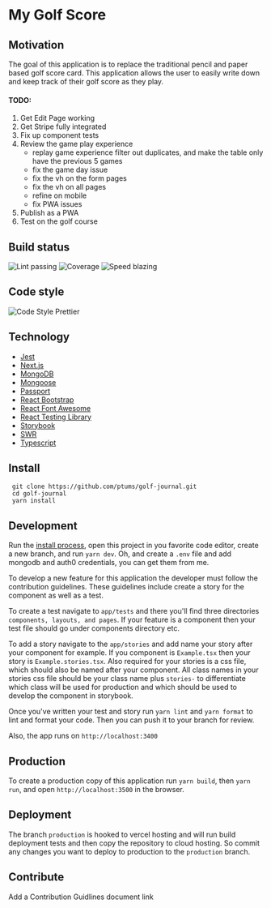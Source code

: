 # My Golf Score

## Motivation

The goal of this application is to replace the traditional pencil and paper based golf score card. This application allows the user to easily write down and keep track of their golf score as they play.

#### TODO:

1. Get Edit Page working
2. Get Stripe fully integrated
3. Fix up component tests
4. Review the game play experience
   - replay game experience filter out duplicates, and make the table only have the previous 5 games
   - fix the game day issue
   - fix the vh on the form pages
   - fix the vh on all pages
   - refine on mobile
   - fix PWA issues
5. Publish as a PWA
6. Test on the golf course

## Build status

![Lint passing](https://camo.githubusercontent.com/df0f65b2d0e7a0448dd50abbc3b4364dc971533f/68747470733a2f2f696d672e736869656c64732e696f2f6769746875622f776f726b666c6f772f7374617475732f70726574746965722f70726574746965722f4c696e743f6c6162656c3d4c696e74267374796c653d666c61742d737175617265)
![Coverage](https://camo.githubusercontent.com/facfcb6afd684d2c9701c7d6add65f391fdf86fc/68747470733a2f2f696d672e736869656c64732e696f2f636f6465636f762f632f6769746875622f6477796c2f686170692d617574682d6a7774322e7376673f6d61784167653d32353932303030)
![Speed blazing](https://camo.githubusercontent.com/c0d653f4e211ffff68800215f80fb458e25ae6f0/68747470733a2f2f696d672e736869656c64732e696f2f62616467652f73706565642d626c617a696e672532302546302539462539342541352d627269676874677265656e2e7376673f7374796c653d666c61742d737175617265)

## Code style

![Code Style Prettier](https://camo.githubusercontent.com/687a8ae8d15f9409617d2cc5a30292a884f6813a/68747470733a2f2f696d672e736869656c64732e696f2f62616467652f636f64655f7374796c652d70726574746965722d6666363962342e7376673f7374796c653d666c61742d737175617265)

## Technology

- [Jest](https://jestjs.io/)
- [Next.js](https://nextjs.org/)
- [MongoDB](https://www.mongodb.com/)
- [Mongoose](https://mongoosejs.com/)
- [Passport](https://github.com/jaredhanson/passport)
- [React Bootstrap](https://react-bootstrap.netlify.app)
- [React Font Awesome](https://github.com/FortAwesome/react-fontawesome)
- [React Testing Library](https://testing-library.com/)
- [Storybook](https://storybook.js.org/)
- [SWR](https://github.com/vercel/swr)
- [Typescript](https://www.typescriptlang.org/)

## Install

```
 git clone https://github.com/ptums/golf-journal.git
 cd golf-journal
 yarn install
```

## Development

Run the [install process](#install), open this project in you favorite code editor, create a new branch, and run `yarn dev`. Oh, and create a `.env` file and add mongodb and auth0 credentials, you can get them from me.

To develop a new feature for this application the developer must follow the contribution guidelines. These guidelines include create a story for the component as well as a test.

To create a test navigate to `app/tests` and there you'll find three directories `components, layouts, and pages`. If your feature is a component then your test file should go under components directory etc.

To add a story navigate to the `app/stories` and add name your story after your component for example. If you component is `Example.tsx` then your story is `Example.stories.tsx`. Also required for your stories is a css file, which should also be named after your component. All class names in your stories css file should be your class name plus `stories-` to differentiate which class will be used for production and which should be used to develop the component in storybook.

Once you've written your test and story run `yarn lint` and `yarn format` to lint and format your code. Then you can push it to your branch for review.

Also, the app runs on `http://localhost:3400`

## Production

To create a production copy of this application run `yarn build`, then `yarn run`, and open `http://localhost:3500` in the browser.

## Deployment

The branch `production` is hooked to vercel hosting and will run build deployment tests and then copy the repository to cloud hosting. So commit any changes you want to deploy to production to the `production` branch.

## Contribute

Add a Contribution Guidlines document link
